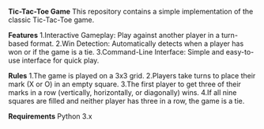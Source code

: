 **Tic-Tac-Toe Game**
This repository contains a simple implementation of the classic Tic-Tac-Toe game.

**Features**
1.Interactive Gameplay: Play against another player in a turn-based format.
2.Win Detection: Automatically detects when a player has won or if the game is a tie.
3.Command-Line Interface: Simple and easy-to-use interface for quick play.

**Rules**
1.The game is played on a 3x3 grid.
2.Players take turns to place their mark (X or O) in an empty square.
3.The first player to get three of their marks in a row (vertically, horizontally, or diagonally) wins.
4.If all nine squares are filled and neither player has three in a row, the game is a tie.

**Requirements**
Python 3.x
